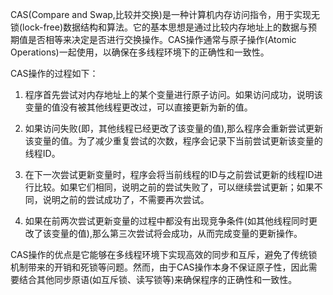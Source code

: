 CAS(Compare and Swap,比较并交换)是一种计算机内存访问指令，用于实现无锁(lock-free)数据结构和算法。它的基本思想是通过比较内存地址上的数据与预期值是否相等来决定是否进行交换操作。CAS操作通常与原子操作(Atomic Operations)一起使用，以确保在多线程环境下的正确性和一致性。

CAS操作的过程如下：

1. 程序首先尝试对内存地址上的某个变量进行原子访问。如果访问成功，说明该变量的值没有被其他线程更改过，可以直接更新为新的值。

2. 如果访问失败(即，其他线程已经更改了该变量的值),那么程序会重新尝试更新该变量的值。为了减少重复尝试的次数，程序会记录下当前尝试更新该变量的线程ID。

3. 在下一次尝试更新变量时，程序会将当前线程的ID与之前尝试更新的线程ID进行比较。如果它们相同，说明之前的尝试失败了，可以继续尝试更新；如果不同，说明之前的尝试成功了，不需要再次尝试。

4. 如果在前两次尝试更新变量的过程中都没有出现竞争条件(如其他线程同时更改了该变量的值),那么第三次尝试将会成功，从而完成变量的更新操作。

CAS操作的优点是它能够在多线程环境下实现高效的同步和互斥，避免了传统锁机制带来的开销和死锁等问题。然而，由于CAS操作本身不保证原子性，因此需要结合其他同步原语(如互斥锁、读写锁等)来确保程序的正确性和一致性。